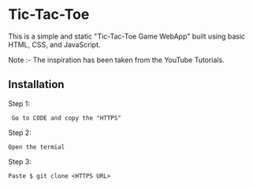 
# Tic-Tac-Toe 
This is a simple and static "Tic-Tac-Toe Game WebApp" built using basic HTML, CSS, and JavaScript.


Note :- The inspiration has been taken from the YouTube Tutorials.




## Installation

Step 1:

```
 Go to CODE and copy the "HTTPS"
```
Step 2:
```
Open the termial 
```
Step 3:
```
Paste $ git clone <HTTPS URL>
```    


